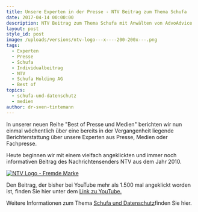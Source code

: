 ```yaml
---
title: Unsere Experten in der Presse - NTV Beitrag zum Thema Schufa
date: 2017-04-14 00:00:00
description: NTV Beitrag zum Thema Schufa mit Anwälten von AdvoAdvice
layout: post
style_id: post
image: /uploads/versions/ntv-logo---x----200-200x---.png
tags:
  - Experten
  - Presse
  - Schufa
  - Individualbeitrag
  - NTV
  - Schufa Holding AG
  - Best of
topics:
  - schufa-und-datenschutz
  - medien
author: dr-sven-tintemann
---
```

In unserer neuen Reihe "Best of Presse und Medien" berichten wir nun einmal wöchentlich über eine bereits in der Vergangenheit liegende Berichterstattung über unsere Experten aus Presse, Medien oder Fachpresse.

Heute beginnen wir mit einem vielfach angeklickten und immer noch informativen Beitrag des Nachrichtensenders NTV aus dem Jahr 2010.

[![NTV Logo - Fremde Marke](/uploads/versions/ntv-logo---x----200-200x---.png)](https://www.youtube.com/watch?v=Hhht2annlvU)

Den Beitrag, der bisher bei YouTube mehr als 1.500 mal angeklickt worden ist, finden Sie hier unter dem [Link zu YouTube.](https://www.youtube.com/watch?v=Hhht2annlvU)

Weitere Informationen zum Thema [Schufa und Datenschutz](/themen/schufa-und-datenschutz/)finden Sie hier.&nbsp;